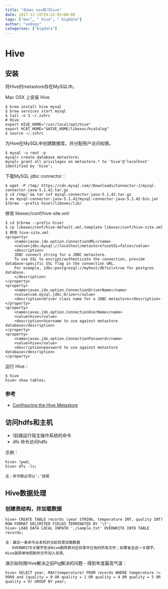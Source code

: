 ```yaml
---
title: "在mac osx练习hive"
date: 2017-12-15T19:22:01+08:00
tags: ["mac", " hive", " bigdata"]
author: "ox0spy"
categories: ["bigdata"]
---
```


# Hive

## 安装

将Hive的metastore存在MySQL中。

Mac OSX 上安装 Hive

	$ brew install hive mysql
	$ brew services start mysql
	$ tail -n 3 ~/.zshrc
	# Hive
	export HIVE_HOME="/usr/local/opt/hive"
	export HCAT_HOME="$HIVE_HOME/libexec/hcatalog"
	$ source ~/.zshrc

为Hive在MySQL中创建数据库，并分配用户访问权限。

	$ mysql -u root -p
	mysql> create database metastore;
	mysql> grant all privileges on metastore.* to 'hive'@'localhost' identified by 'hive';

下载MySQL jdbc connector：

	$ wget -P /tmp/ https://cdn.mysql.com//Downloads/Connector-J/mysql-connector-java-5.1.42.tar.gz
	$ cd /tmp/ && tar zxf mysql-connector-java-5.1.42.tar.gz
	$ mv mysql-connector-java-5.1.42/mysql-connector-java-5.1.42-bin.jar $(brew --prefix hive)/libexec/lib/

修改 libexec/conf/hive-site.xml

	$ cd $(brew --prefix hive)
	$ cp libexec/conf/hive-default.xml.template libexec/conf/hive-site.xml
	$ 修改 hive-site.xml
	<property>
		<name>javax.jdo.option.ConnectionURL</name>
		<value>jdbc:mysql://localhost/metastore?useSSL=false</value>
		<description>
		JDBC connect string for a JDBC metastore.
		To use SSL to encrypt/authenticate the connection, provide database-specific SSL flag in the connection URL.
		For example, jdbc:postgresql://myhost/db?ssl=true for postgres database.
		</description>
	</property>
	<property>
   		<name>javax.jdo.option.ConnectionDriverName</name>
   		<value>com.mysql.jdbc.Driver</value>
		<description>Driver class name for a JDBC metastore</description>
	</property>
	<property>
		<name>javax.jdo.option.ConnectionUserName</name>
		<value>hive</value>
		<description>Username to use against metastore database</description>
	</property>
	<property>
		<name>javax.jdo.option.ConnectionPassword</name>
		<value>hive</value>
		<description>password to use against metastore database</description>
	</property>

运行 Hive：

	$ hive
	hive> show tables;

### 参考

- [Configuring the Hive Metastore](https://www.cloudera.com/documentation/enterprise/5-6-x/topics/cdh_ig_hive_metastore_configure.html)

## 访问hdfs和主机

- !前缀运行宿主操作系统的命令
- dfs 命令访问hdfs

示例：

	hive> !pwd;
	hive> dfs -ls;
	
	注：命令都必须以';'结尾

## Hive数据处理

### 创建表结构，并加载数据

	hive> CREATE TABLE records (year STRING, temperature INT, quality INT) ROW FORMAT DELIMITED FIELDS TERMINATED BY '\t';
	hive> LOAD DATA LOCAL INPATH './sample.txt' OVERWRITE INTO TABLE records;
	
	注：最后一条命令从本机的当前目录加载数据
	   OVERWRITE关键字告诉Hive删除表对应目录中已有的所有文件；如果省去这一关键字，Hive就简单地把新的文件加入目录。

演示如何用Hive解决之前Pig解决的问题 - 得到年度最高气温：

	hive> SELECT year, MAX(temperature) FROM records WHERE temperature != 9999 and (quality = 0 OR quality = 1 OR quality = 4 OR quality = 5 OR quality = 9) GROUP BY year;